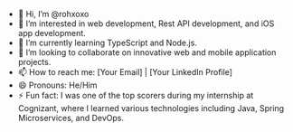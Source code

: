 - 👋 Hi, I’m @rohxoxo
- 👀 I’m interested in web development, Rest API development, and iOS app development.
- 🌱 I’m currently learning TypeScript and Node.js.
- 💞️ I’m looking to collaborate on innovative web and mobile application projects.
- 📫 How to reach me: [Your Email] | [Your LinkedIn Profile]
- 😄 Pronouns: He/Him
- ⚡ Fun fact: I was one of the top scorers during my internship at Cognizant, where I learned various technologies including Java, Spring Microservices, and DevOps.
